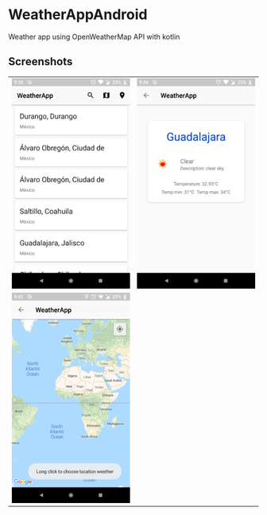 # WeatherAppAndroid
Weather app using OpenWeatherMap API with kotlin
## Screenshots
|   |   |
|---|---|
|![Screenshot00](https://github.com/IramML/WeatherApp/blob/master/screenshots/Screenshot00.png)|![Screenshot01](https://github.com/IramML/WeatherApp/blob/master/screenshots/Screenshot01.png)|
|![Screenshot02](https://github.com/IramML/WeatherApp/blob/master/screenshots/Screenshot02.png)|   |
